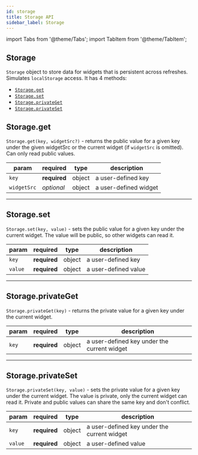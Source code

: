 ```yaml
---
id: storage
title: Storage API
sidebar_label: Storage
---
```

import Tabs from '@theme/Tabs';
import TabItem from '@theme/TabItem';

## Storage

`Storage` object to store data for widgets that is persistent across refreshes. Simulates `localStorage` access. It has 4 methods:

- [`Storage.get`](#storageget)
- [`Storage.set`](#storageset)
- [`Storage.privateGet`](#storageprivateget)
- [`Storage.privateSet`](#storageprivateset)

## Storage.get

`Storage.get(key, widgetSrc?)` - returns the public value for a given key under the given widgetSrc or the current widget (if `widgetSrc` is omitted). Can only read public values.

 | param      |  required     | type               | description                                                           |
 |-----------|-----------|-------------------------|-----------------------------------------------------------------------|
 | `key`      |  **required** | object   | a user-defined key  |
 | `widgetSrc`  |  _optional_ | object   | a user-defined widget  |

---

## Storage.set

`Storage.set(key, value)` - sets the public value for a given key under the current widget. The value will be public, so other widgets can read it.

 | param      |  required     | type               | description                                                           |
 |-----------|-----------|-------------------------|-----------------------------------------------------------------------|
 | `key`      |  **required** | object   | a user-defined key  |
 | `value`    |  **required** | object   | a user-defined value  |

---

## Storage.privateGet

`Storage.privateGet(key)` - returns the private value for a given key under the current widget.

 | param      |  required     | type               | description                                                           |
 |-----------|-----------|-------------------------|-----------------------------------------------------------------------|
 | `key`      |  **required** | object   | a user-defined key under the current widget  |

---

## Storage.privateSet

`Storage.privateSet(key, value)` - sets the private value for a given key under the current widget. The value is private, only the current widget can read it. Private and public values can share the same key and don't conflict.

 | param      |  required     | type               | description                                                           |
 |-----------|-----------|-------------------------|-----------------------------------------------------------------------|
 | `key`      |  **required** | object   | a user-defined key under the current widget |
 | `value`    |  **required** | object   | a user-defined value  |
